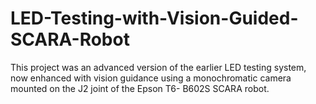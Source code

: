 # LED-Testing-with-Vision-Guided-SCARA-Robot
This project was an advanced version of the earlier LED testing system, now enhanced with vision guidance using a monochromatic camera mounted on the J2 joint of the Epson T6- B602S SCARA robot. 

